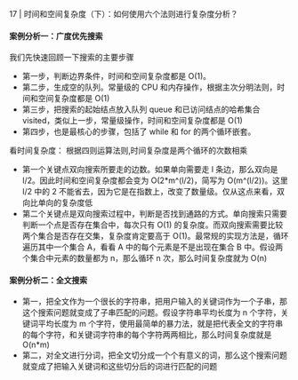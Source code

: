 17 | 时间和空间复杂度（下）：如何使用六个法则进行复杂度分析？

#### 案例分析一：广度优先搜索
我们先快速回顾一下搜索的主要步骤
 * 第一步，判断边界条件，时间和空间复杂度都是 O(1)。
 * 第二步，生成空的队列。常量级的 CPU 和内存操作，根据主次分明法则，时间和空间复杂度都是 O(1)
 * 第三步，把搜索的起始结点放入队列 queue 和已访问结点的哈希集合 visited，类似上一步，常量级操作，时间和空间复杂度都是 O(1)
 * 第四步，也是最核心的步骤，包括了 while 和 for 的两个循环嵌套。
 
 看时间复杂度：
 根据四则运算法则,时间复杂度是两个循环的次数相乘

* 第一个关键点双向搜索所要走的边数。如果单向需要走 l 条边，那么双向是 l/2。因此时间和空间复杂度都会变为 O(2*m^(l/2)，简写为 O(m^(l/2))。这里 l/2 中的 2 不能省去，因为它是在指数上，改变了数量级。仅从这点来看，双向比单向的复杂度低
* 第二个关键点是双向搜索过程中，判断是否找到通路的方式。单向搜索只需要判断一个点是否存在集合中，每次只有 O(1) 的复杂度。而双向搜索需要比较两个集合是否存在交集，复杂度肯定要高于 O(1)。最常规的实现方法是，循环遍历其中一个集合 A，看看 A 中的每个元素是不是出现在集合 B 中。假设两个集合中元素的数量都为 n，那么循环 n 次，那么时间复杂度就为 O(n)

#### 案例分析二：全文搜索
* 第一，把全文作为一个很长的字符串，把用户输入的关键词作为一个子串，那这个搜索问题就变成了子串匹配的问题。假设字符串平均长度为 n 个字符，关键词平均长度为 m 个字符，使用最简单的暴力法，就是把代表全文的字符串的每个字符，和关键词字符串的每个字符两两相比，那么时间复杂度就是 O(n*m)
* 第二，对全文进行分词，把全文切分成一个个有意义的词，那么这个搜索问题就变成了把输入关键词和这些切分后的词进行匹配的问题
